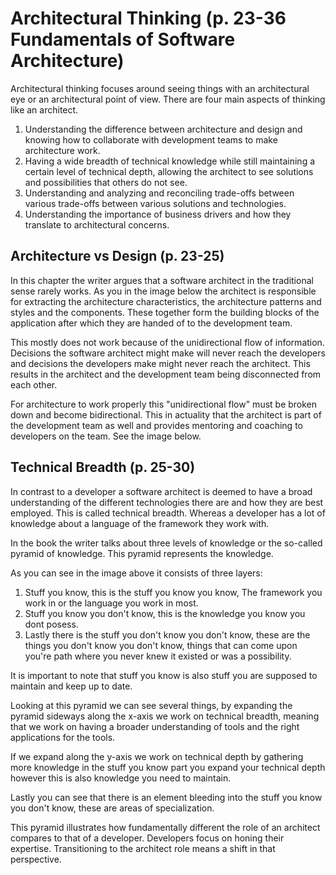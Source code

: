 # Architectural Thinking (p. 23-36 Fundamentals of Software Architecture)

Architectural thinking focuses around seeing things with an 
architectural eye or an architectural point of view. There 
are four main aspects of thinking like an architect.
1. Understanding the difference between architecture and 
design and knowing how to collaborate with development teams 
to make architecture work.
2. Having a wide breadth of technical knowledge while still
maintaining a certain level of technical depth, allowing
the architect to see solutions and possibilities that others
do not see.
3. Understanding and analyzing and reconciling trade-offs
between various trade-offs between various solutions and
technologies.
4. Understanding the importance of business drivers and 
how they translate to architectural concerns.

## Architecture vs Design (p. 23-25)
In this chapter the writer argues that a software 
architect in the traditional sense rarely works. As you
in the image below the architect is responsible for
extracting the architecture characteristics, the architecture
patterns and styles and the components. These together form
the building blocks of the application after which they
are handed of to the development team.

[//]: # (<p align="center"><img src="Resources/traditional_view_of_software_architecture.png" alt="Traditional view of software architecture"/></p>)

This mostly does not work because of the unidirectional
flow of information. Decisions the software architect 
might make will never reach the developers and
decisions the developers make might never reach the 
architect. This results in the architect and the development
team being disconnected from each other.

For architecture to work properly this "unidirectional flow"
must be broken down and become bidirectional. This in actuality
that the architect is part of the development team as well and
provides mentoring and coaching to developers on the team.
See the image below.

[//]: # (<p align="center"><img src="Resources/contemporary_view_of_software_architecture.png" alt="Contemporary view of software architecture"/></p>)

## Technical Breadth (p. 25-30)
In contrast to a developer a software architect is deemed
to have a broad understanding of the different technologies
there are and how they are best employed. This is called
technical breadth. Whereas a developer has a lot of knowledge
about a language of the framework they work with.

In the book the writer talks about three levels of knowledge
or the so-called pyramid of knowledge. This pyramid represents
the knowledge. 

[//]: # (<p align="center"><img src="Resources/pyramid_of_knowledge.png" alt="Pyramid of knowledge"/></p>)

As you can see in the image above it consists of three layers:
1. Stuff you know, this is the stuff you know you know, The 
framework you work in or the language you work in most.
2. Stuff you know you don't know, this is the knowledge you
know you dont posess.
3. Lastly there is the stuff you don't know you don't know,
these are the things you don't know you don't know, things
that can come upon you're path where you never knew it existed
or was a possibility.

It is important to note that stuff you know is also
stuff you are supposed to maintain and keep up to date.

Looking at this pyramid we can see several things, by 
expanding the pyramid sideways along the x-axis we
work on technical breadth, meaning that we work on
having a broader understanding of tools and the right
applications for the tools.

If we expand along the y-axis we work on technical depth
by gathering more knowledge in the stuff you know part
you expand your technical depth however this is also
knowledge you need to maintain.

Lastly you can see that there is an element bleeding
into the stuff you know you don't know, these are 
areas of specialization.

This pyramid illustrates how fundamentally different the
role of an architect compares to that of a developer.
Developers focus on honing their expertise. Transitioning
to the architect role means a shift in that perspective.

